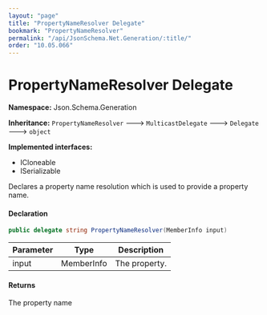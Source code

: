 ```yaml
---
layout: "page"
title: "PropertyNameResolver Delegate"
bookmark: "PropertyNameResolver"
permalink: "/api/JsonSchema.Net.Generation/:title/"
order: "10.05.066"
---
```

# PropertyNameResolver Delegate

**Namespace:** Json.Schema.Generation

**Inheritance:**
`PropertyNameResolver`
 🡒 
`MulticastDelegate`
 🡒 
`Delegate`
 🡒 
`object`

**Implemented interfaces:**

- ICloneable
- ISerializable

Declares a property name resolution which is used to provide a property name.

#### Declaration

```c#
public delegate string PropertyNameResolver(MemberInfo input)
```

| Parameter | Type | Description |
|---|---|---|
| input | MemberInfo | The property. |


#### Returns

The property name

